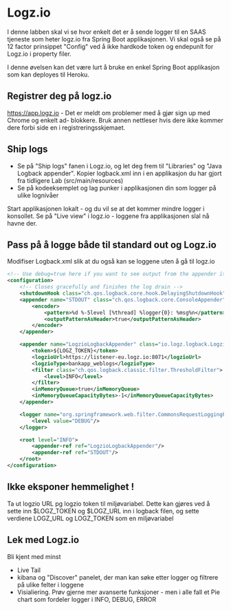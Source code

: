 # Logz.io

I denne labben skal vi se hvor enkelt det er å sende logger til en SAAS tjeneste som heter logz.io fra Spring Boot applikasjonen. Vi skal også se på 12 factor prinsippet "Config" ved å ikke hardkode token og endepunlt for Logz.io i property filer. 

I denne øvelsen kan det være lurt å bruke en enkel Spring Boot applikasjon som kan deployes til Heroku. 

## Registrer deg på logz.io

https://app.logz.io - Det er meldt om problemer med å gjør sign up med Chrome og enkelt ad- blokkere. Bruk annen nettleser hvis dere ikke kommer dere forbi side en i registreringsskjemaet. 

## Ship logs 

* Se på "Ship logs" fanen i Logz.io, og let deg frem til "Libraries" og "Java Logback appender". Kopier logback.xml inn i en applikasjon du 
har gjort fra tidligere Lab (src/main/resources)
* Se på kodeeksemplet og lag punker i applikasjonen din som logger på ulike lognivåer 

Start applikasjonen lokalt - og du vil se at det kommer mindre logger i konsollet. Se på "Live view" i logz.io - loggene fra applikasjonen slal nå havne der.

## Pass på å logge både til standard out og Logz.io

Modifiser Logback.xml slik at du også kan se loggene uten å gå til logz.io

```xml
<!-- Use debug=true here if you want to see output from the appender itself -->
<configuration>
    <!-- Closes gracefully and finishes the log drain -->
    <shutdownHook class="ch.qos.logback.core.hook.DelayingShutdownHook"/>
    <appender name="STDOUT" class="ch.qos.logback.core.ConsoleAppender">
        <encoder>
            <pattern>%d %-5level [%thread] %logger{0}: %msg%n</pattern>
            <outputPatternAsHeader>true</outputPatternAsHeader>
        </encoder>
    </appender>

    <appender name="LogzioLogbackAppender" class="io.logz.logback.LogzioLogbackAppender">
        <token>${LOGZ_TOKEN}</token>
        <logzioUrl>https://listener-eu.logz.io:8071</logzioUrl>
        <logzioType>bankapp_weblogs</logzioType>
        <filter class="ch.qos.logback.classic.filter.ThresholdFilter">
            <level>INFO</level>
        </filter>
        <inMemoryQueue>true</inMemoryQueue>
        <inMemoryQueueCapacityBytes>-1</inMemoryQueueCapacityBytes>
    </appender>

    <logger name="org.springframework.web.filter.CommonsRequestLoggingFilter">
        <level value="DEBUG"/>
    </logger>

    <root level="INFO">
        <appender-ref ref="LogzioLogbackAppender"/>
        <appender-ref ref="STDOUT"/>
    </root>
</configuration>


```
## Ikke eksponer hemmelighet !

Ta ut logzio URL pg logzio token til miljøvariabel. Dette kan gjøres ved å sette inn $LOGZ_TOKEN og $LOGZ_URL inn i logback filen, og sette verdiene LOGZ_URL og LOGZ_TOKEN som en miljøvariabel 

## Lek med Logz.io

Bli kjent med minst 

* Live Tail
* kibana og "Discover" panelet, der man kan søke etter logger og filtrere på ulike felter i loggene
* Visialiering. Prøv gjerne mer avanserte funksjoner - men i alle fall et Pie chart som fordeler logger i INFO, DEBUG, ERROR
